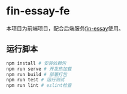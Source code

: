 # fin-essay-fe

本项目为前端项目，配合后端服务[fin-essay](https://github.com/hapiman/fin-essay)使用。

## 运行脚本

```sh
npm install # 安装依赖包
npm run serve # 开发热加载
npm run build # 部署打包
npm run test # 运行测试
npm run lint # eslint检查
```
